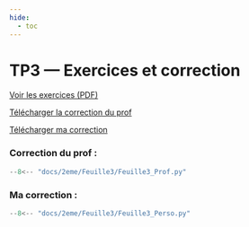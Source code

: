 ```yaml
---
hide:
  - toc
---
```


# TP3 — Exercices et correction

[Voir les exercices (PDF)](Feuille3.pdf)

[Télécharger la correction du prof](Feuille3_Prof.py)

[Télécharger ma correction](Feuille3_Perso.py)

### **Correction du prof :**
```python linenums="1"
--8<-- "docs/2eme/Feuille3/Feuille3_Prof.py"
```


### **Ma correction :**
```python linenums="1"
--8<-- "docs/2eme/Feuille3/Feuille3_Perso.py"
```